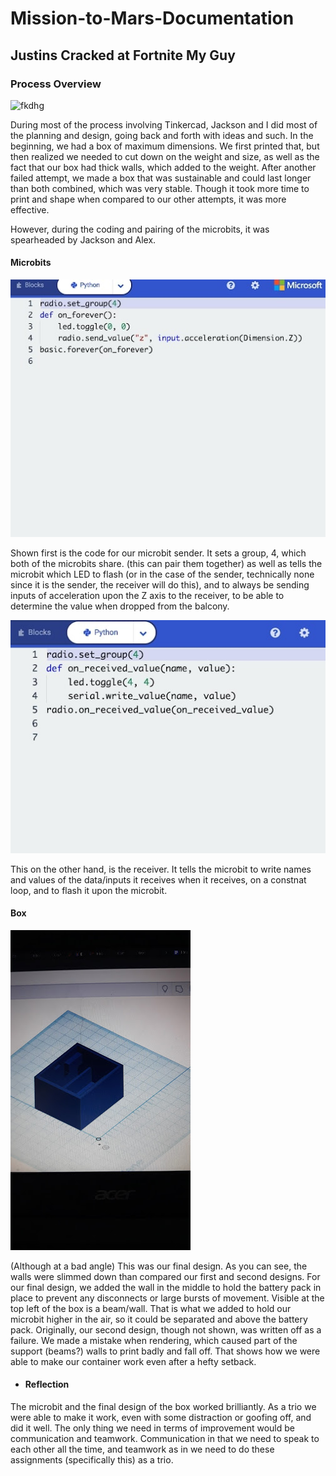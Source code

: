 # Mission-to-Mars-Documentation

## Justins Cracked at Fortnite My Guy


### Process Overview

![fkdhg](unnamed(2).jpg)

During most of the process involving Tinkercad, Jackson and I did most of the planning and design, going back and forth with ideas and such. In the beginning, we had a box of maximum dimensions. We first printed that, but then realized we needed to cut down on the weight and size, as well as the fact that our box had thick walls, which added to the weight. 
After another failed attempt, we made a box that was sustainable and could last longer than both combined, which was very stable. Though it took more time to print and shape when compared to our other attempts, it was more effective.

However, during the coding and pairing of the microbits, it was spearheaded by Jackson and Alex. 


#### Microbits

![esfd](unnamename1.jpg)

Shown first is the code for our microbit sender. It sets a group, 4, which both of the microbits share. (this can pair them together) as well as tells the microbit which LED to flash (or in the case of the sender, technically none since it is the sender, the receiver will do this), and to always be sending inputs of acceleration upon the Z axis to the receiver, to be able to determine the value when dropped from the balcony. 

![rhgkfhf](unnamename.jpg)

This on the other hand, is the receiver. It tells the microbit to write names and values of the data/inputs it receives when it receives, on a constnat loop, and to flash it upon the microbit.


#### Box 

![dfgh](hjrgjrg.jpeg)
 
(Although at a bad angle) This was our final design. As you can see, the walls were slimmed down than compared our first and second designs. For our final design, we added the wall in the middle to hold the battery pack in place to prevent any disconnects or large bursts of movement. Visible at the top left of the box is a beam/wall. That is what we added to hold our microbit higher in the air, so it could be separated and above the battery pack. Originally, our second design, though not shown, was written off as a failure. We made a mistake when rendering, which caused part of the support (beams?) walls to print badly and fall off. That shows how we were able to make our container work even after a hefty setback.
 
* #### Reflection

The microbit and the final design of the box worked brilliantly. As a trio we were able to make it work, even with some distraction or goofing off, and did it well. The only thing we need in terms of improvement would be communication and teamwork. Communication in that we need to speak to each other all the time, and teamwork as in we need to do these assignments (specifically this) as a trio. 
